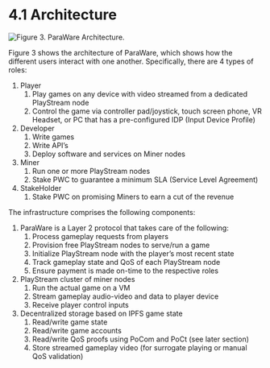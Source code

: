 # 4.1 Architecture

![Figure 3. ParaWare Architecture.](../.gitbook/assets/2022-09-02\_164705.png)

Figure 3 shows the architecture of ParaWare, which shows how the different users interact with one another. Specifically, there are 4 types of roles:

1. Player
   1. Play games on any device with video streamed from a dedicated PlayStream node
   2. Control the game via controller pad/joystick, touch screen phone, VR Headset, or PC that has a pre-configured IDP (Input Device Profile)
2. Developer
   1. Write games
   2. Write API’s
   3. Deploy software and services on Miner nodes
3. Miner
   1. Run one or more PlayStream nodes
   2. Stake PWC to guarantee a minimum SLA (Service Level Agreement)
4. StakeHolder
   1. Stake PWC on promising Miners to earn a cut of the revenue

The infrastructure comprises the following components:

1. ParaWare is a Layer 2 protocol that takes care of the following:
   1. Process gameplay requests from players
   2. Provision free PlayStream nodes to serve/run a game
   3. Initialize PlayStream node with the player’s most recent state
   4. Track gameplay state and QoS of each PlayStream node
   5. Ensure payment is made on-time to the respective roles
2. PlayStream cluster of miner nodes
   1. Run the actual game on a VM
   2. Stream gameplay audio-video and data to player device
   3. Receive player control inputs
3. Decentralized storage based on IPFS game state
   1. Read/write game state
   2. Read/write game accounts
   3. Read/write QoS proofs using PoCom and PoCt (see later section)
   4. Store streamed gameplay video (for surrogate playing or manual QoS validation)
